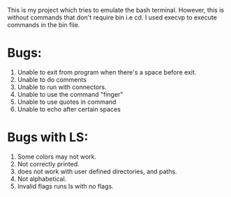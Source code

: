 This is my project which tries to emulate the bash terminal. However, this is without commands that don't require bin i.e cd. 
I used execvp to execute commands in the bin file.


Bugs:
======

1. Unable to exit from program when there's a space before exit.
2. Unable to do comments
3. Unable to run with connectors.
4. Unable to use the command "finger"
5. Unable to use quotes in command
6. Unable to echo after certain spaces

Bugs with LS:
===========

1. Some colors may not work.
2. Not correctly printed.
3. does not work with user defined directories, and paths.
4. Not alphabetical.
5. Invalid flags runs ls with no flags.
